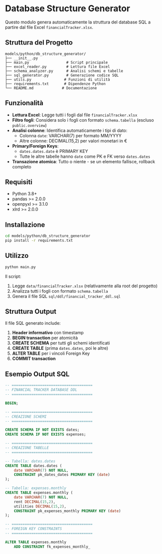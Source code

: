 # Database Structure Generator

Questo modulo genera automaticamente la struttura del database SQL a partire dal file Excel `financialTracker.xlsx`.

## Struttura del Progetto

```
models/python/db_structure_generator/
├── __init__.py
├── main.py                 # Script principale
├── excel_reader.py         # Lettura file Excel
├── schema_analyzer.py      # Analisi schemi e tabelle
├── sql_generator.py        # Generazione codice SQL
├── utils.py               # Funzioni di utilità
├── requirements.txt       # Dipendenze Python
└── README.md             # Documentazione
```

## Funzionalità

- **Lettura Excel**: Legge tutti i fogli dal file `financialTracker.xlsx`
- **Filtro fogli**: Considera solo i fogli con formato `schema.tabella` (escluso `public.overview`)
- **Analisi colonne**: Identifica automaticamente i tipi di dato:
  - Colonna `date`: VARCHAR(7) per formato MM/YYYY
  - Altre colonne: DECIMAL(15,2) per valori monetari in €
- **Primary/Foreign Keys**: 
  - `dates.dates.date` è PRIMARY KEY
  - Tutte le altre tabelle hanno `date` come PK e FK verso `dates.dates`
- **Transazione atomica**: Tutto o niente - se un elemento fallisce, rollback completo

## Requisiti

- Python 3.8+
- pandas >= 2.0.0
- openpyxl >= 3.1.0
- xlrd >= 2.0.0

## Installazione

```bash
cd models/python/db_structure_generator
pip install -r requirements.txt
```

## Utilizzo

```bash
python main.py
```

Il script:
1. Legge `data/financialTracker.xlsx` (relativamente alla root del progetto)
2. Analizza tutti i fogli con formato `schema.tabella`
3. Genera il file SQL `sql/ddl/financial_tracker_ddl.sql`

## Struttura Output

Il file SQL generato include:

1. **Header informativo** con timestamp
2. **BEGIN transaction** per atomicità
3. **CREATE SCHEMA** per tutti gli schemi identificati
4. **CREATE TABLE** (prima `dates.dates`, poi le altre)
5. **ALTER TABLE** per i vincoli Foreign Key
6. **COMMIT transaction**

## Esempio Output SQL

```sql
-- =====================================
-- FINANCIAL TRACKER DATABASE DDL
-- =====================================

BEGIN;

-- =====================================
-- CREAZIONE SCHEMI
-- =====================================

CREATE SCHEMA IF NOT EXISTS dates;
CREATE SCHEMA IF NOT EXISTS expenses;

-- =====================================
-- CREAZIONE TABELLE
-- =====================================

-- Tabella: dates.dates
CREATE TABLE dates.dates (
    date VARCHAR(7) NOT NULL,
    CONSTRAINT pk_dates_dates PRIMARY KEY (date)
);

-- Tabella: expenses.monthly
CREATE TABLE expenses.monthly (
    date VARCHAR(7) NOT NULL,
    rent DECIMAL(15,2),
    utilities DECIMAL(15,2),
    CONSTRAINT pk_expenses_monthly PRIMARY KEY (date)
);

-- =====================================
-- FOREIGN KEY CONSTRAINTS
-- =====================================

ALTER TABLE expenses.monthly
    ADD CONSTRAINT fk_expenses_monthly_